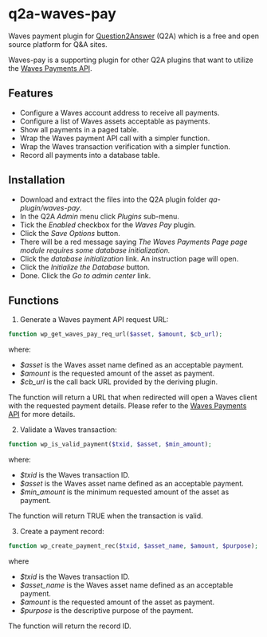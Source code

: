 # q2a-waves-pay
Waves payment plugin for [Question2Answer](https://wavesplatform.com/) (Q2A) which is a free and open source platform for Q&A sites.

Waves-pay is a supporting plugin for other Q2A plugins that want to utilize the [Waves Payments API](https://docs.wavesplatform.com/en/development-and-api/client-api/payments-api.html).

## Features

- Configure a Waves account address to receive all payments.
- Configure a list of Waves assets acceptable as payments.
- Show all payments in a paged table.
- Wrap the Waves payment API call with a simpler function.
- Wrap the Waves transaction verification with a simpler function.
- Record all payments into a database table.

## Installation

- Download and extract the files into the Q2A plugin folder *qa-plugin/waves-pay*.
- In the Q2A *Admin* menu click *Plugins* sub-menu.
- Tick the *Enabled* checkbox for the *Waves Pay* plugin.
- Click the *Save Options* button.
- There will be a red message saying *The Waves Payments Page page module requires some database initialization.*
- Click the *database initialization* link. An instruction page will open.
- Click the *Initialize the Database* button.
- Done. Click the *Go to admin center* link.

## Functions

1. Generate a Waves payment API request URL:
~~~PHP
function wp_get_waves_pay_req_url($asset, $amount, $cb_url);
~~~
where:
- *$asset* is the Waves asset name defined as an acceptable payment.
- *$amount* is the requested amount of the asset as payment.
- *$cb_url* is the call back URL provided by the deriving plugin.

The function will return a URL that when redirected will open a Waves client with the requested payment details. Please refer to the [Waves Payments API](https://docs.wavesplatform.com/en/development-and-api/client-api/payments-api.html) for more details.

2. Validate a Waves transaction:
~~~PHP
function wp_is_valid_payment($txid, $asset, $min_amount);
~~~
where:
- *$txid* is the Waves transaction ID.
- *$asset* is the Waves asset name defined as an acceptable payment.
- *$min_amount* is the minimum requested amount of the asset as payment.

The function will return TRUE when the transaction is valid.

3. Create a payment record:
~~~PHP
function wp_create_payment_rec($txid, $asset_name, $amount, $purpose);
~~~
where
- *$txid* is the Waves transaction ID.
- *$asset_name* is the Waves asset name defined as an acceptable payment.
- *$amount* is the requested amount of the asset as payment.
- *$purpose* is the descriptive purpose of the payment.

The function will return the record ID.
